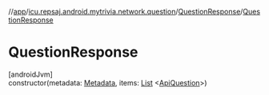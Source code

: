//[app](../../../index.md)/[icu.repsaj.android.mytrivia.network.question](../index.md)/[QuestionResponse](index.md)/[QuestionResponse](-question-response.md)

# QuestionResponse

[androidJvm]\
constructor(metadata: [Metadata](../../icu.repsaj.android.mytrivia.network/-metadata/index.md),
items: [List](https://kotlinlang.org/api/latest/jvm/stdlib/kotlin.collections/-list/index.html)
&lt;[ApiQuestion](../-api-question/index.md)&gt;)
